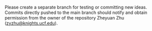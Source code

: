 Please create a separate branch for testing or committing new ideas. Commits directly pushed to the main branch should notify and obtain permission from the owner of the repository Zheyuan Zhu (zyzhu@knights.ucf.edu).
